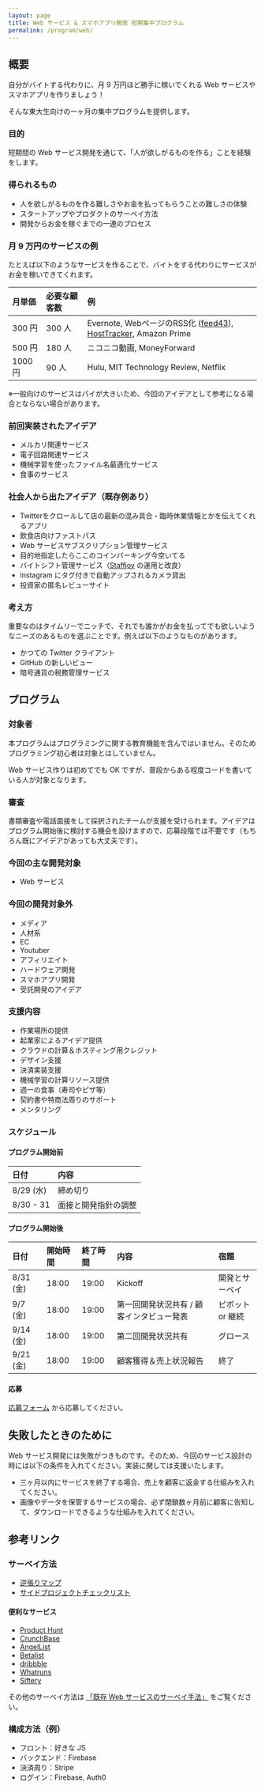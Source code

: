 ```yaml
---
layout: page
title: Web サービス & スマホアプリ開発 短期集中プログラム
permalink: /program/web/
---
```


## 概要

自分がバイトする代わりに、月 9 万円ほど勝手に稼いでくれる Web サービスやスマホアプリを作りましょう！

そんな東大生向けの一ヶ月の集中プログラムを提供します。



### 目的

短期間の Web サービス開発を通じて、「人が欲しがるものを作る」ことを経験をします。


### 得られるもの

- 人を欲しがるものを作る難しさやお金を払ってもらうことの難しさの体験
- スタートアップやプロダクトのサーベイ方法
- 開発からお金を稼ぐまでの一連のプロセス



### 月 9 万円のサービスの例

たとえば以下のようなサービスを作ることで、バイトをする代わりにサービスがお金を稼いできてくれます。

| 月単価 | 必要な顧客数 | 例 |
| :------ | :------ | :------ | 
| 300 円 | 300 人 | Evernote, WebページのRSS化 ([feed43](http://feed43.com/)), [HostTracker](https://www.host-tracker.com/), Amazon Prime |  
| 500 円 | 180 人 | ニコニコ動画, MoneyForward |  
| 1000 円 | 90 人 | Hulu, MIT Technology Review, Netflix |  

※一般向けのサービスはパイが大きいため、今回のアイデアとして参考になる場合とならない場合があります。

### 前回実装されたアイデア

- メルカリ関連サービス
- 電子回路関連サービス
- 機械学習を使ったファイル名最適化サービス
- 食事のサービス

### 社会人から出たアイデア（既存例あり）

- Twitterをクロールして店の最新の混み具合・臨時休業情報とかを伝えてくれるアプリ
- 飲食店向けファストパス
- Web サービスサブスクリプション管理サービス
- 目的地指定したらここのコインパーキング今空いてる
- バイトシフト管理サービス（[Staffjoy](https://www.staffjoy.com/) の運用と改良）
- Instagram にタグ付きで自動アップされるカメラ貸出
- 投資家の匿名レビューサイト

### 考え方

重要なのはタイムリーでニッチで、それでも誰かがお金を払ってでも欲しいようなニーズのあるものを選ぶことです。例えば以下のようなものがあります。

- かつての Twitter クライアント
- GitHub の新しいビュー
- 暗号通貨の税務管理サービス


## プログラム

### 対象者

本プログラムはプログラミングに関する教育機能を含んではいません。そのためプログラミング初心者は対象とはしていません。

Web サービス作りは初めてでも OK ですが、普段からある程度コードを書いている人が対象となります。

### 審査

書類審査や電話面接をして採択されたチームが支援を受けられます。アイデアはプログラム開始後に検討する機会を設けますので、応募段階では不要です（もちろん既にアイデアがあっても大丈夫です）。

### 今回の主な開発対象

- Web サービス

### 今回の開発対象外

- メディア
- 人材系
- EC
- Youtuber
- アフィリエイト
- ハードウェア開発
- スマホアプリ開発
- 受託開発のアイデア

### 支援内容

- 作業場所の提供
- 起業家によるアイデア提供
- クラウドの計算＆ホスティング用クレジット
- デザイン支援
- 決済実装支援
- 機械学習の計算リソース提供
- 週一の食事（寿司やピザ等）
- 契約書や特商法周りのサポート
- メンタリング

### スケジュール

#### プログラム開始前

|  日付 |  内容 | 
| :------ | :------ | 
| 8/29 (水) |  締め切り | 
| 8/30 - 31 | 面接と開発指針の調整 |  

#### プログラム開始後

|  日付 | 開始時間 | 終了時間 | 内容 | 宿題 |
| :------ | :------ | :------ | :------ | :------ | 
| 8/31 (金) | 18:00 | 19:00 | Kickoff  | 開発とサーベイ | 
| 9/7 (金) | 18:00 | 19:00 | 第一回開発状況共有 / 顧客インタビュー発表 | ピボット or 継続 | 
| 9/14 (金) | 18:00 | 19:00 | 第二回開発状況共有 | グロース | 
| 9/21 (金) | 18:00 | 19:00 | 顧客獲得＆売上状況報告 | 終了 | 


#### 応募

[応募フォーム](https://goo.gl/forms/K9WoWnNX8tmVtIDZ2) から応募してください。


## 失敗したときのために

Web サービス開発には失敗がつきものです。そのため、今回のサービス設計の時には以下の条件を入れてください。実装に関しては支援いたします。

- 三ヶ月以内にサービスを終了する場合、売上を顧客に返金する仕組みを入れてください。
- 画像やデータを保管するサービスの場合、必ず閉鎖数ヶ月前に顧客に告知して、ダウンロードできるような仕組みを入れてください。

## 参考リンク

### サーベイ方法

- [逆張りマップ](https://medium.com/@tumada/contrarian-workshop-bf4b387cfe8)
- [サイドプロジェクトチェックリスト](https://www.sideprojectchecklist.com/marketing-checklist/)

#### 便利なサービス

- [Product Hunt](https://www.producthunt.com/)
- [CrunchBase](https://www.crunchbase.com/)
- [AngelList](https://angel.co/)
- [Betalist](https://betalist.com/)
- [dribbble](https://dribbble.com/)
- [Whatruns](https://whatruns.com/)
- [Siftery](https://siftery.com/)

その他のサーベイ方法は [「既存 Web サービスのサーベイ手法」](https://medium.com/@tumada/web-service-survey-7bceaab2f7c2) をご覧ください。

### 構成方法（例）

- フロント：好きな JS
- バックエンド：Firebase
- 決済周り：Stripe
- ログイン：Firebase, Auth0

